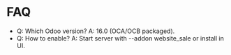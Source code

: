 # FAQ

- Q: Which Odoo version? A: 16.0 (OCA/OCB packaged).
- Q: How to enable? A: Start server with --addon website_sale or install in UI.
